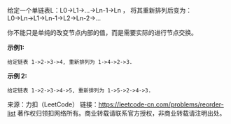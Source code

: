 给定一个单链表L：L0→L1→…→Ln-1→Ln ，
将其重新排列后变为： L0→Ln→L1→Ln-1→L2→Ln-2→…

你不能只是单纯的改变节点内部的值，而是需要实际的进行节点交换。

**示例1:**
```
给定链表 1->2->3->4, 重新排列为 1->4->2->3.
```
**示例 2:**
```
给定链表 1->2->3->4->5, 重新排列为 1->5->2->4->3.
```
来源：力扣（LeetCode）
链接：https://leetcode-cn.com/problems/reorder-list
著作权归领扣网络所有。商业转载请联系官方授权，非商业转载请注明出处。
